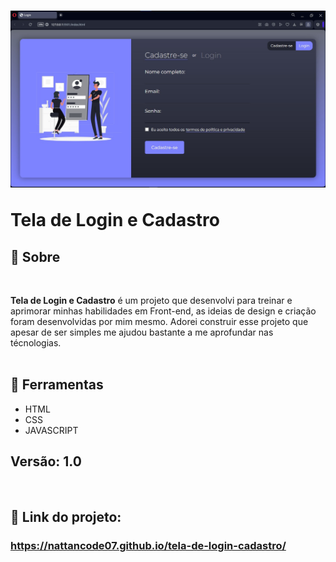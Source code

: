 <h1> 
<img src="imagens/tela-login-e-cadastro-preview.jpeg">
<p>Tela de Login e Cadastro</p>
</h1>

## 🚨 Sobre
<br>

**Tela de Login e Cadastro** é um projeto que desenvolvi para treinar e aprimorar minhas habilidades em Front-end, as ideias de design e criação foram desenvolvidas por mim mesmo. Adorei construir esse projeto que apesar de ser simples me ajudou bastante a me aprofundar nas técnologias.
<br> <br>

## 🔧 Ferramentas

- HTML
- CSS
- JAVASCRIPT

## **Versão: 1.0**

<br>

## 🎯 Link do projeto:
### <a target="_blank" href="https://nattancode07.github.io/tela-de-login-cadastro/">https://nattancode07.github.io/tela-de-login-cadastro/</a>